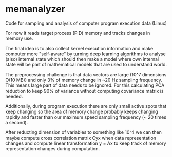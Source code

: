 # memanalyzer
Code for sampling and analysis of computer program execution data (Linux)

For now it reads target process (PID) memory and tracks changes in memory use.

The final idea is to also collect kernel execution information and make computer
more "self-aware" by turning deep learning algorithms to analyse (also) internal
state which should then make a model where own internal state will be part of 
mathematical models that are used to understand world.

The preprocessing challenge is that data vectors are large (10^7 dimensions O(10 MB))
and only 3% of memory change in ~20 Hz sampling frequency. This means 
large part of data needs to be ignored. For this calculating PCA reduction
to keep 90% of variance without computing covariance matrix is needed.

Additionally, during program execution there are only small active spots
that keep changing so the area of memory change probably keeps changing 
rapidly and faster than our maximum speed sampling frequency 
(~ 20 times a second).

After reducting dimension of variables to something like 10^4 we can
then maybe compute cross correlation matrix Cyx when data representation
changes and compute linear transformation y = Ax to keep track of memory
representation changes during computation.
